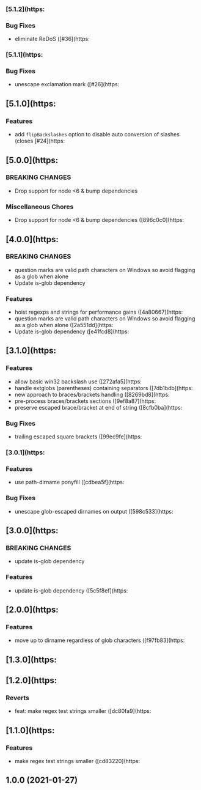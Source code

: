 ### [5.1.2](https:


### Bug Fixes

* eliminate ReDoS ([#36](https:

### [5.1.1](https:


### Bug Fixes

* unescape exclamation mark ([#26](https:

## [5.1.0](https:


### Features

* add `flipBackslashes` option to disable auto conversion of slashes (closes [#24](https:

## [5.0.0](https:


###  BREAKING CHANGES

* Drop support for node <6 & bump dependencies

### Miscellaneous Chores

* Drop support for node <6 & bump dependencies ([896c0c0](https:

## [4.0.0](https:


###  BREAKING CHANGES

* question marks are valid path characters on Windows so avoid flagging as a glob when alone
* Update is-glob dependency

### Features

* hoist regexps and strings for performance gains ([4a80667](https:
* question marks are valid path characters on Windows so avoid flagging as a glob when alone ([2a551dd](https:
* Update is-glob dependency ([e41fcd8](https:

## [3.1.0](https:


### Features

* allow basic win32 backslash use ([272afa5](https:
* handle extglobs (parentheses) containing separators ([7db1bdb](https:
* new approach to braces/brackets handling ([8269bd8](https:
* pre-process braces/brackets sections ([9ef8a87](https:
* preserve escaped brace/bracket at end of string ([8cfb0ba](https:


### Bug Fixes

* trailing escaped square brackets ([99ec9fe](https:

### [3.0.1](https:


### Features

* use path-dirname ponyfill ([cdbea5f](https:


### Bug Fixes

* unescape glob-escaped dirnames on output ([598c533](https:

## [3.0.0](https:


###  BREAKING CHANGES

* update is-glob dependency

### Features

* update is-glob dependency ([5c5f8ef](https:

## [2.0.0](https:


### Features

* move up to dirname regardless of glob characters ([f97fb83](https:

## [1.3.0](https:

## [1.2.0](https:


### Reverts

* feat: make regex test strings smaller ([dc80fa9](https:

## [1.1.0](https:


### Features

* make regex test strings smaller ([cd83220](https:

## 1.0.0 (2021-01-27)

